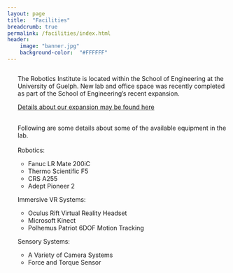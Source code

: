 ```yaml
---
layout: page
title:  "Facilities"
breadcrumb: true
permalink: /facilities/index.html
header:
    image: "banner.jpg"
    background-color:  "#FFFFFF"
---
```


<div class="row t30">
 <div class="medium-12 columns">
 <article itemscope itemtype="http://schema.org/Article">

 <div itemprop="articleSection">
 <ol>


 <p>The Robotics Institute is located within the School of Engineering at the University of Guelph.   New lab and office space was recently completed as part of the School of Engineering’s recent expansion.<br>
 </p>


 <a href="https://www.uoguelph.ca/engineering/"> Details about our expansion may be found here</a>


 <p><br>Following are some details about some of the available equipment in the lab.<br><br>Robotics:<br>
 </p>
 <ul>
  <li>Fanuc LR Mate 200iC</li>
  <li>Thermo Scientific F5</li>
  <li>CRS A255</li>
  <li>Adept Pioneer 2</li>
 </ul>

 <p>Immersive VR Systems:<br>
 </p>
 <ul>
  <li>Oculus Rift Virtual Reality Headset</li>
  <li>Microsoft Kinect</li>
  <li>Polhemus Patriot 6DOF Motion Tracking</li>
 </ul>

 <p>Sensory Systems:<br>
 </p>
 <ul>
  <li>A Variety of Camera Systems</li>
  <li>Force and Torque Sensor</li>
 </ul>
